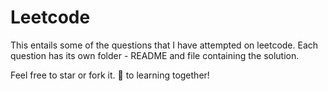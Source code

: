 # Leetcode

This entails some of the questions that I have attempted on leetcode. 
Each question has its own folder - README and file containing the solution.

Feel free to star or fork it.
🥂 to learning together!
